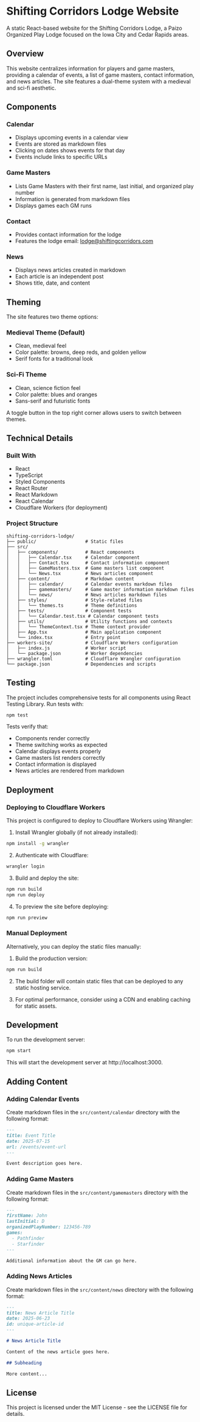 # Shifting Corridors Lodge Website

A static React-based website for the Shifting Corridors Lodge, a Paizo Organized Play Lodge focused on the Iowa City and Cedar Rapids areas.

## Overview

This website centralizes information for players and game masters, providing a calendar of events, a list of game masters, contact information, and news articles. The site features a dual-theme system with a medieval and sci-fi aesthetic.

## Components

### Calendar
- Displays upcoming events in a calendar view
- Events are stored as markdown files
- Clicking on dates shows events for that day
- Events include links to specific URLs

### Game Masters
- Lists Game Masters with their first name, last initial, and organized play number
- Information is generated from markdown files
- Displays games each GM runs

### Contact
- Provides contact information for the lodge
- Features the lodge email: lodge@shiftingcorridors.com

### News
- Displays news articles created in markdown
- Each article is an independent post
- Shows title, date, and content

## Theming

The site features two theme options:

### Medieval Theme (Default)
- Clean, medieval feel
- Color palette: browns, deep reds, and golden yellow
- Serif fonts for a traditional look

### Sci-Fi Theme
- Clean, science fiction feel
- Color palette: blues and oranges
- Sans-serif and futuristic fonts

A toggle button in the top right corner allows users to switch between themes.

## Technical Details

### Built With
- React
- TypeScript
- Styled Components
- React Router
- React Markdown
- React Calendar
- Cloudflare Workers (for deployment)

### Project Structure
```
shifting-corridors-lodge/
├── public/                  # Static files
├── src/
│   ├── components/          # React components
│   │   ├── Calendar.tsx     # Calendar component
│   │   ├── Contact.tsx      # Contact information component
│   │   ├── GameMasters.tsx  # Game masters list component
│   │   └── News.tsx         # News articles component
│   ├── content/             # Markdown content
│   │   ├── calendar/        # Calendar events markdown files
│   │   ├── gamemasters/     # Game master information markdown files
│   │   └── news/            # News articles markdown files
│   ├── styles/              # Style-related files
│   │   └── themes.ts        # Theme definitions
│   ├── tests/               # Component tests
│   │   └── Calendar.test.tsx # Calendar component tests
│   ├── utils/               # Utility functions and contexts
│   │   └── ThemeContext.tsx # Theme context provider
│   ├── App.tsx              # Main application component
│   └── index.tsx            # Entry point
├── workers-site/            # Cloudflare Workers configuration
│   ├── index.js             # Worker script
│   └── package.json         # Worker dependencies
├── wrangler.toml            # Cloudflare Wrangler configuration
└── package.json             # Dependencies and scripts
```

## Testing

The project includes comprehensive tests for all components using React Testing Library. Run tests with:

```bash
npm test
```

Tests verify that:
- Components render correctly
- Theme switching works as expected
- Calendar displays events properly
- Game masters list renders correctly
- Contact information is displayed
- News articles are rendered from markdown

## Deployment

### Deploying to Cloudflare Workers

This project is configured to deploy to Cloudflare Workers using Wrangler:

1. Install Wrangler globally (if not already installed):
```bash
npm install -g wrangler
```

2. Authenticate with Cloudflare:
```bash
wrangler login
```

3. Build and deploy the site:
```bash
npm run build
npm run deploy
```

4. To preview the site before deploying:
```bash
npm run preview
```

### Manual Deployment

Alternatively, you can deploy the static files manually:

1. Build the production version:
```bash
npm run build
```

2. The build folder will contain static files that can be deployed to any static hosting service.

3. For optimal performance, consider using a CDN and enabling caching for static assets.

## Development

To run the development server:

```bash
npm start
```

This will start the development server at http://localhost:3000.

## Adding Content

### Adding Calendar Events
Create markdown files in the `src/content/calendar` directory with the following format:

```markdown
---
title: Event Title
date: 2025-07-15
url: /events/event-url
---

Event description goes here.
```

### Adding Game Masters
Create markdown files in the `src/content/gamemasters` directory with the following format:

```markdown
---
firstName: John
lastInitial: D
organizedPlayNumber: 123456-789
games:
  - Pathfinder
  - Starfinder
---

Additional information about the GM can go here.
```

### Adding News Articles
Create markdown files in the `src/content/news` directory with the following format:

```markdown
---
title: News Article Title
date: 2025-06-23
id: unique-article-id
---

# News Article Title

Content of the news article goes here.

## Subheading

More content...
```

## License

This project is licensed under the MIT License - see the LICENSE file for details.